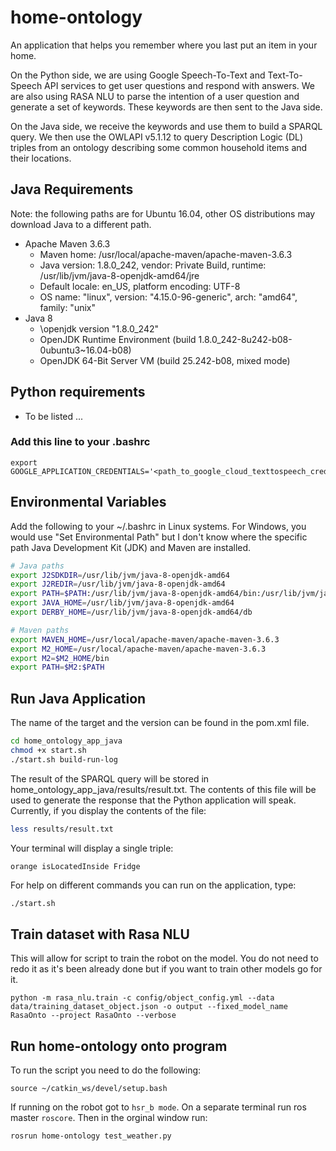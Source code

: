 # home-ontology
An application that helps you remember where you last put an item in your home. 

On the Python side, we are using Google Speech-To-Text and Text-To-Speech API services to get 
user questions and respond with answers. We are also using RASA NLU to parse the intention of 
a user question and generate a set of keywords. These keywords are then sent to the Java side.

On the Java side, we receive the keywords and use them to build a SPARQL query. We then use 
the OWLAPI v5.1.12 to query Description Logic (DL) triples from an ontology describing some 
common household items and their locations. 

## Java Requirements
Note: the following paths are for Ubuntu 16.04, other OS distributions may download Java to 
a different path.
- Apache Maven 3.6.3
	- Maven home: /usr/local/apache-maven/apache-maven-3.6.3
	- Java version: 1.8.0_242, vendor: Private Build, runtime: /usr/lib/jvm/java-8-openjdk-amd64/jre
	- Default locale: en_US, platform encoding: UTF-8
	- OS name: "linux", version: "4.15.0-96-generic", arch: "amd64", family: "unix"
- Java 8
	- \openjdk version "1.8.0_242"
	- OpenJDK Runtime Environment (build 1.8.0_242-8u242-b08-0ubuntu3~16.04-b08)
	- OpenJDK 64-Bit Server VM (build 25.242-b08, mixed mode)

## Python requirements
- To be listed ...

### Add this line to your .bashrc
```
export GOOGLE_APPLICATION_CREDENTIALS='<path_to_google_cloud_texttospeech_credentials.json>'
```

## Environmental Variables
Add the following to your ~/.bashrc in Linux systems. For Windows, you would use "Set Environmental Path"
but I don't know where the specific path Java Development Kit (JDK) and Maven are installed.
```bash
# Java paths
export J2SDKDIR=/usr/lib/jvm/java-8-openjdk-amd64
export J2REDIR=/usr/lib/jvm/java-8-openjdk-amd64
export PATH=$PATH:/usr/lib/jvm/java-8-openjdk-amd64/bin:/usr/lib/jvm/java-8-openjdk-amd64/db/bin
export JAVA_HOME=/usr/lib/jvm/java-8-openjdk-amd64
export DERBY_HOME=/usr/lib/jvm/java-8-openjdk-amd64/db

# Maven paths
export MAVEN_HOME=/usr/local/apache-maven/apache-maven-3.6.3
export M2_HOME=/usr/local/apache-maven/apache-maven-3.6.3
export M2=$M2_HOME/bin
export PATH=$M2:$PATH
```

## Run Java Application
The name of the target and the version can be found in the pom.xml file.
```bash.sh
cd home_ontology_app_java
chmod +x start.sh
./start.sh build-run-log
```
The result of the SPARQL query will be stored in home_ontology_app_java/results/result.txt.
The contents of this file will be used to generate the response that the Python application
will speak. Currently, if you display the contents of the file:
```bash
less results/result.txt  
```
Your terminal will display a single triple:
```
orange isLocatedInside Fridge
```
For help on different commands you can run on the application, type:
```bash
./start.sh
```

## Train dataset with Rasa NLU
This will allow for script to train the robot on the model. You do not need to redo it as it's been already done but if you want to train other models go for it.
```
python -m rasa_nlu.train -c config/object_config.yml --data data/training_dataset_object.json -o output --fixed_model_name RasaOnto --project RasaOnto --verbose
```

## Run home-ontology onto program
To run the script you need to do the following:
```
source ~/catkin_ws/devel/setup.bash
```
If running on the robot got to ```hsr_b mode```. On a separate terminal run ros master ```roscore```. Then in the orginal window run:
```
rosrun home-ontology test_weather.py
```
